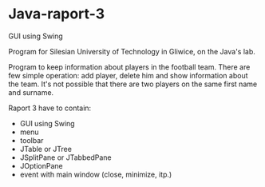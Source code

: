 # Java-raport-3
GUI using Swing

Program for Silesian University of Technology in Gliwice, on the Java's lab.

Program to keep information about players in the football team.
There are few simple operation: add player, delete him and show information about the team. 
It's not possible that there are two players on the same first name and surname. 

Raport 3 have to contain:
- GUI using Swing
- menu
- toolbar
- JTable or JTree
- JSplitPane or JTabbedPane
- JOptionPane
- event with main window (close, minimize, itp.)
